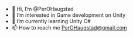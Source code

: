 - 👋 Hi, I’m @PerOHaugstad
- 👀 I’m interested in Game development on Unity
- 🌱 I’m currently learning Unity C#
- 📫 How to reach me PerOHaugstad@gmail.com

<!---
PerOHaugstad/PerOHaugstad is a ✨ special ✨ repository because its `README.md` (this file) appears on your GitHub profile.
You can click the Preview link to take a look at your changes.
--->
